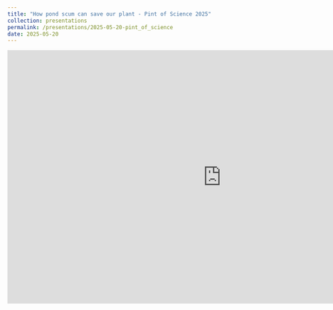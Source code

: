 ```yaml
---
title: "How pond scum can save our plant - Pint of Science 2025"
collection: presentations
permalink: /presentations/2025-05-20-pint_of_science
date: 2025-05-20
---
```


<iframe src="https://docs.google.com/presentation/d/e/2PACX-1vT2Ngd4NGYWGO14pErzzdxi-BzCeMKJZijlMqzmhh2l6xUAJzkqBFcN3fZL1FCIDZBA8Z7b7_QmQqQo/pub?start=false&loop=false&delayms=3000" 
        frameborder="0" width="960" height="569" allowfullscreen="true" mozallowfullscreen="true" webkitallowfullscreen="true">
</iframe>

